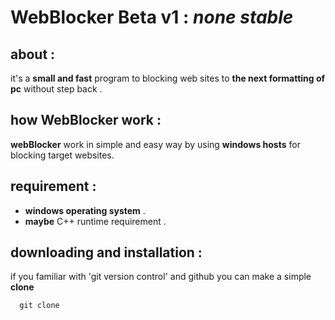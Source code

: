 # WebBlocker Beta v1 : *none stable*



## about :
it's a **small and fast** program to blocking web sites to **the next formatting of pc** without step back .



## how WebBlocker work :
**webBlocker** work in simple and easy way by using **windows hosts** for blocking target websites.



## requirement  :
- **windows operating system** .
- **maybe** C++ runtime requirement .



## downloading and installation :
if you familiar with 'git version control' and github you can make a simple **clone**
```
  git clone 
```


